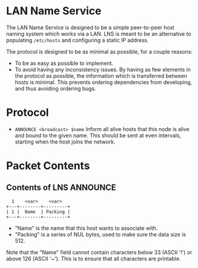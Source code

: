 # LAN Name Service

The LAN Name Service is designed to be a simple peer-to-peer host naming
system which works via a LAN. LNS is meant to be an alternative to populating 
`/etc/hosts` and configuring a static IP address.

The protocol is designed to be as minimal as possible, for a couple reasons:

 - To be as easy as possible to implement.
 - To avoid having any inconsistency issues. By having as few elements in the
   protocol as possible, the information which is transferred between hosts is
   minimal. This prevents ordering dependencies from developing, and thus avoiding
   ordering bugs.

# Protocol

- `ANNOUNCE <broadcast> $name`
  Inform all alive hosts that this node is alive and bound to the given name.
  This should be sent at even intervals, starting when the host joins the 
  network.

# Packet Contents

## Contents of LNS ANNOUNCE

      1    <var>    <var>
    +---+--------+---------+
    | 1 |  Name  | Packing |
    +---+--------+---------+

 - "Name" is the name that this host wants to associate with.
 - "Packing" is a series of NUL bytes, used to make sure the data size is 512.

Note that the "Name" field cannot contain characters below 33 (ASCII '!') or
above 126 (ASCII '~'). This is to ensure that all characters are printable.
